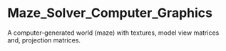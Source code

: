 # Maze_Solver_Computer_Graphics
A computer-generated world (maze) with textures, model view matrices and, projection matrices.
